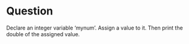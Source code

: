 # Question
Declare an integer variable ‘mynum’. Assign a value to it. Then print the double of the assigned value.
